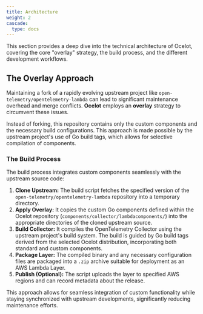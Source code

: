 ```yaml
---
title: Architecture
weight: 2
cascade:
  type: docs
---
```


This section provides a deep dive into the technical architecture of Ocelot, covering the core "overlay" strategy, the build process, and the different development workflows.

## The Overlay Approach

Maintaining a fork of a rapidly evolving upstream project like `open-telemetry/opentelemetry-lambda` can lead to significant maintenance overhead and merge conflicts. **Ocelot** employs an **overlay** strategy to circumvent these issues.

Instead of forking, this repository contains only the custom components and the necessary build configurations. This approach is made possible by the upstream project's use of Go build tags, which allows for selective compilation of components.

### The Build Process

The build process integrates custom components seamlessly with the upstream source code:

1.  **Clone Upstream:** The build script fetches the specified version of the `open-telemetry/opentelemetry-lambda` repository into a temporary directory.
2.  **Apply Overlay:** It copies the custom Go components defined within the Ocelot repository (`components/collector/lambdacomponents/`) into the appropriate directories of the cloned upstream source.
3.  **Build Collector:** It compiles the OpenTelemetry Collector using the upstream project's build system. The build is guided by Go build tags derived from the selected Ocelot distribution, incorporating both standard and custom components.
4.  **Package Layer:** The compiled binary and any necessary configuration files are packaged into a `.zip` archive suitable for deployment as an AWS Lambda Layer.
5.  **Publish (Optional):** The script uploads the layer to specified AWS regions and can record metadata about the release.

This approach allows for seamless integration of custom functionality while staying synchronized with upstream developments, significantly reducing maintenance efforts. 